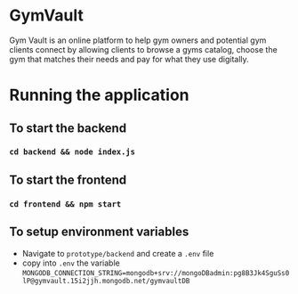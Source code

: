 # GymVault

Gym Vault is an online platform to help gym owners and potential gym clients connect by allowing clients to browse a gyms catalog, choose the gym that matches their needs and pay for what they use digitally.

# Running the application

## To start the backend

### `cd backend && node index.js`

## To start the frontend

### `cd frontend && npm start`

## To setup environment variables

- Navigate to `prototype/backend` and create a `.env` file
- copy into `.env` the variable `MONGODB_CONNECTION_STRING=mongodb+srv://mongoDBadmin:pg8B3Jk4SguSs0lP@gymvault.15i2jjh.mongodb.net/gymvaultDB`
